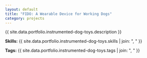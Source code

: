```yaml
---
layout: default
title: "FIDO: A Wearable Device for Working Dogs"
category: projects
---
```


{{ site.data.portfolio.instrumented-dog-toys.description }}

**Skills:** {{ site.data.portfolio.instrumented-dog-toys.skills | join: ", " }}

**Tags:** {{ site.data.portfolio.instrumented-dog-toys.tags | join: ", " }}
